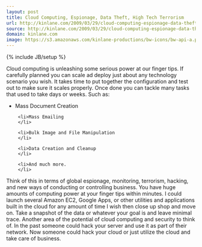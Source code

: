 ```yaml
---
layout: post
title: Cloud Computing, Espionage, Data Theft, High Tech Terrorism
url: http://kinlane.com/2009/03/29/cloud-computing-espionage-data-theft-high-tech-terrorism/
source: http://kinlane.com/2009/03/29/cloud-computing-espionage-data-theft-high-tech-terrorism/
domain: kinlane.com
image: https://s3.amazonaws.com/kinlane-productions/bw-icons/bw-api-a.png
---
```

{% include JB/setup %}<p>
     Cloud computing is unleashing some serious power at our finger tips. If carefully planned you can scale ad deploy just about any technology scenario you wish. It takes time to put together the configuration and test out to make sure it scales properly. Once done you can tackle many tasks that used to take days or weeks. Such as:
</p>

<ul class="mainlist">
     <li>Mass Document Creation
     </li>

     <li>Mass Emailing
     </li>

     <li>Bulk Image and File Manipulation
     </li>

     <li>Data Creation and Cleanup
     </li>

     <li>And much more.
     </li>
</ul>

<p>
     Think of this in terms of global espionage, monitoring, terrorism, hacking, and new ways of conducting or controlling business. You have huge amounts of computing power at your finger tips within minutes. I could launch several Amazon EC2, Google Apps, or other utilities and applications built in the cloud for any amount of time I wish then close up shop and move on. Take a snapshot of the data or whatever your goal is and leave minimal trace. Another area of the potential of cloud computing and security to think of. In the past someone could hack your server and use it as part of their network. Now someone could hack your cloud or just utilize the cloud and take care of business.
</p>
